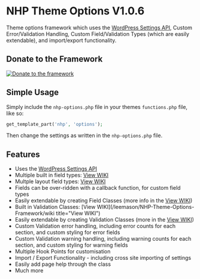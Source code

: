 # NHP Theme Options V1.0.6 #

Theme options framework which uses the  [WordPress Settings API](http://codex.wordpress.org/Settings_API "WordPress Settings API"), Custom Error/Validation Handling, Custom Field/Validation Types (which are easily extendable), and import/export functionality.

## Donate to the Framework ##

[![Donate to the framework](https://www.paypalobjects.com/en_GB/i/btn/btn_donate_SM.gif "Donate to the framework")](https://www.paypal.com/cgi-bin/webscr?cmd=_s-xclick&hosted_button_id=GWS9DVBAWP4L4)

## Simple Usage ##


Simply include the ```nhp-options.php``` file in your themes ```functions.php``` file, like so:

```php
get_template_part('nhp', 'options');
```

Then change the settings as written in the ```nhp-options.php``` file.

## Features ##

* Uses the [WordPress Settings API](http://codex.wordpress.org/Settings_API "WordPress Settings API")
* Multiple built in field types: [View WIKI](/leemason/NHP-Theme-Options-Framework/wiki "View WIKI")
* Multple layout field types: [View WIKI](/leemason/NHP-Theme-Options-Framework/wiki "View WIKI")
* Fields can be over-ridden with a callback function, for custom field types
* Easily extendable by creating Field Classes (more info in the [View WIKI](/leemason/NHP-Theme-Options-Framework/wiki "View WIKI"))
* Built in Validation Classes: [View WIKI](/leemason/NHP-Theme-Options-Framework/wiki title="View WIKI")
* Easily extendable by creating Validation Classes (more in the [View WIKI](/leemason/NHP-Theme-Options-Framework/wiki "View WIKI"))
* Custom Validation error handling, including error counts for each section, and custom styling for error fields
* Custom Validation warning handling, including warning counts for each section, and custom styling for warning fields
* Multiple Hook Points for customisation
* Import / Export Functionality - including cross site importing of settings
* Easily add page help through the class
* Much more